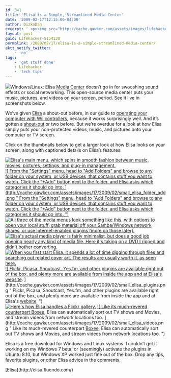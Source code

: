 ```yaml
---
id: 841
title: 'Elisa is a Simple, Streamlined Media Center'
date: '2009-02-17T12:15:00-04:00'
author: DizkoDan
excerpt: ' <p><img src="http://cache.gawker.com/assets/images/lifehacker/2009/02/elisa_splash.png" width="504" height="300" style="display:block;" />Windows/Linux: Elisa <a class="autolink" title="Click here to read more posts tagged MEDIA CENTER" href="http://lifehacker.com/tag/media-center/">Media Center</a> doesn''t go in for swooshing sound effects or social networking. This open-source media center puts your music, pictures, and videos on your screen, period. See it live in screenshots below.</p> <p>We''ve given <a href="http://elisa.fluendo.com/">Elisa</a> a shout-out before, in our guide to <a href="http://lifehacker.com/5042254/operate-your-computer-with-wii-controllers">operating your computer with Wii controllers</a>, because it works surprisingly well. And it''s gotten a <a href="http://lifehacker.com/5102034/best-media-center-applications#c9278684">shout-out</a> or two before. But we''re overdue for a look at how Elisa simply puts your non-protected videos, music, and pictures onto your computer or TV screen.<br /></p> <p>Click on the thumbnails below to get a larger look at how Elisa looks on your screen, along with captioned details on Elisa''s features:</p> <p> <a href="http://lifehacker.com/5154130/elisa-is-a-simple-streamlined-media-center"> <img src="http://cache.gawker.com/assets/images/17/2009/02/small_elisa_front.png" alt=" Elisa''s main menu, which spins in smooth fashion between music, movies, pictures, settings, and plug-in management. " align="left" hspace="2" vspace="2" /> </a> <a href="http://lifehacker.com/5154130/elisa-is-a-simple-streamlined-media-center"> <img src="http://cache.gawker.com/assets/images/17/2009/02/small_elisa_folder_add.png" alt=" From the &quot;Settings&quot; menu, head to &quot;Add Folders&quot; and browse to any folder on your system, or USB devices, that contains stuff you want to watch. Click the &quot;+Add&quot; button next to the folder, and Elisa asks which categories it should go into. " align="left" hspace="2" vspace="2" /> </a> <a href="http://lifehacker.com/5154130/elisa-is-a-simple-streamlined-media-center"> <img src="http://cache.gawker.com/assets/images/17/2009/02/small_elisa_music_menu.png" alt=" All three of the media menus look something like this, with options to open your local stuff, grab material off your Samba/Windows network shares, or use Internet-enabled plugins (more on those later). " align="left" hspace="2" vspace="2" /> </a> <br /> <a href="http://lifehacker.com/5154130/elisa-is-a-simple-streamlined-media-center"> <img src="http://cache.gawker.com/assets/images/17/2009/02/small_elisa_video_playing.png" alt=" Elisa''s actual media player is fairly minimalist, but does a good job opening nearly any kind of media file. Here it''s taking on a DVD I ripped and didn''t bother converting. " align="left" hspace="2" vspace="2" /> </a> <a href="http://lifehacker.com/5154130/elisa-is-a-simple-streamlined-media-center"> <img src="http://cache.gawker.com/assets/images/17/2009/02/small_elisa_music.png" alt=" When you first start Elisa, it spends a lot of time digging through files and searching out related cover art. The results are usually worth it, as seen here. " align="left" hspace="2" vspace="2" /> </a> <a href="http://lifehacker.com/5154130/elisa-is-a-simple-streamlined-media-center"> <img src="http://cache.gawker.com/assets/images/17/2009/02/small_elisa_plugins.png" alt=" Flickr, Picasa, Shoutcast, Yes.fm, and other plugins are available right out of the box, and plenty more are available from inside the app and at Elisa''s &lt;a href=&quot;http://elisa.fluendo.com/plugins&quot;&gt;website&lt;/a&gt;. " align="left" hspace="2" vspace="2" /> </a> <br /> <a href="http://lifehacker.com/5154130/elisa-is-a-simple-streamlined-media-center"> <img src="http://cache.gawker.com/assets/images/17/2009/02/small_elisa_flickr.png" alt=" Here''s how Elisa handles a Flickr gallery. " align="left" hspace="2" vspace="2" /> </a> <a href="http://lifehacker.com/5154130/elisa-is-a-simple-streamlined-media-center"> <img src="http://cache.gawker.com/assets/images/17/2009/02/small_elisa_videos.png" alt=" Like its much-revered counterpart &lt;a href=&quot;http://boxee.tv&quot;&gt;Boxee&lt;/a&gt;, Elisa can automatically sort out TV shows and Movies, and stream videos from network locations too. " align="left" hspace="2" vspace="2" /> </a> <br /> <br /> <br /> Elisa is a free download for Windows and Linux systems. I couldn''t get it working on my Windows 7 beta, or (seemingly) activate the plugins in Ubuntu 8.10, but Windows XP worked just fine out of the box. Drop any tips, favorite plugins, or other Elisa advice in the comments.</p> <div class="related"><a href="http://elisa.fluendo.com/">Elisa</a></div> '
layout: post
guid: Lifehacker-5154130
permalink: /2009/02/17/elisa-is-a-simple-streamlined-media-center/
aktt_notify_twitter:
    - 'no'
tags:
    - 'get stuff done'
    - Lifehacker
    - 'tech tips'
---
```


![](http://cache.gawker.com/assets/images/lifehacker/2009/02/elisa_splash.png)Windows/Linux: Elisa [Media Center](http://lifehacker.com/tag/media-center/ "Click here to read more posts tagged MEDIA CENTER") doesn’t go in for swooshing sound effects or social networking. This open-source media center puts your music, pictures, and videos on your screen, period. See it live in screenshots below.

We’ve given [Elisa](http://elisa.fluendo.com/) a shout-out before, in our guide to [operating your computer with Wii controllers](http://lifehacker.com/5042254/operate-your-computer-with-wii-controllers), because it works surprisingly well. And it’s gotten a [shout-out](http://lifehacker.com/5102034/best-media-center-applications#c9278684) or two before. But we’re overdue for a look at how Elisa simply puts your non-protected videos, music, and pictures onto your computer or TV screen.

Click on the thumbnails below to get a larger look at how Elisa looks on your screen, along with captioned details on Elisa’s features:

 [ ![ Elisa's main menu, which spins in smooth fashion between music, movies, pictures, settings, and plug-in management. ](http://cache.gawker.com/assets/images/17/2009/02/small_elisa_front.png " Elisa's main menu, which spins in smooth fashion between music, movies, pictures, settings, and plug-in management. ")](http://lifehacker.com/5154130/elisa-is-a-simple-streamlined-media-center) [ ![ From the "Settings" menu, head to "Add Folders" and browse to any folder on your system, or USB devices, that contains stuff you want to watch. Click the "+Add" button next to the folder, and Elisa asks which categories it should go into. ](http://cache.gawker.com/assets/images/17/2009/02/small_elisa_folder_add.png " From the "Settings" menu, head to "Add Folders" and browse to any folder on your system, or USB devices, that contains stuff you want to watch. Click the "+Add" button next to the folder, and Elisa asks which categories it should go into. ")](http://lifehacker.com/5154130/elisa-is-a-simple-streamlined-media-center) [ ![ All three of the media menus look something like this, with options to open your local stuff, grab material off your Samba/Windows network shares, or use Internet-enabled plugins (more on those later). ](http://cache.gawker.com/assets/images/17/2009/02/small_elisa_music_menu.png " All three of the media menus look something like this, with options to open your local stuff, grab material off your Samba/Windows network shares, or use Internet-enabled plugins (more on those later). ")](http://lifehacker.com/5154130/elisa-is-a-simple-streamlined-media-center)   
[ ![ Elisa's actual media player is fairly minimalist, but does a good job opening nearly any kind of media file. Here it's taking on a DVD I ripped and didn't bother converting. ](http://cache.gawker.com/assets/images/17/2009/02/small_elisa_video_playing.png " Elisa's actual media player is fairly minimalist, but does a good job opening nearly any kind of media file. Here it's taking on a DVD I ripped and didn't bother converting. ")](http://lifehacker.com/5154130/elisa-is-a-simple-streamlined-media-center) [ ![ When you first start Elisa, it spends a lot of time digging through files and searching out related cover art. The results are usually worth it, as seen here. ](http://cache.gawker.com/assets/images/17/2009/02/small_elisa_music.png " When you first start Elisa, it spends a lot of time digging through files and searching out related cover art. The results are usually worth it, as seen here. ")](http://lifehacker.com/5154130/elisa-is-a-simple-streamlined-media-center) [ ![ Flickr, Picasa, Shoutcast, Yes.fm, and other plugins are available right out of the box, and plenty more are available from inside the app and at Elisa's <a href="http://elisa.fluendo.com/plugins">website</a>. ](http://cache.gawker.com/assets/images/17/2009/02/small_elisa_plugins.png " Flickr, Picasa, Shoutcast, Yes.fm, and other plugins are available right out of the box, and plenty more are available from inside the app and at Elisa's <a href="http://elisa.fluendo.com/plugins">website</a>. ")](http://lifehacker.com/5154130/elisa-is-a-simple-streamlined-media-center)   
[ ![ Here's how Elisa handles a Flickr gallery. ](http://cache.gawker.com/assets/images/17/2009/02/small_elisa_flickr.png " Here's how Elisa handles a Flickr gallery. ")](http://lifehacker.com/5154130/elisa-is-a-simple-streamlined-media-center) [ ![ Like its much-revered counterpart <a href="http://boxee.tv">Boxee</a>, Elisa can automatically sort out TV shows and Movies, and stream videos from network locations too. ](http://cache.gawker.com/assets/images/17/2009/02/small_elisa_videos.png " Like its much-revered counterpart <a href="http://boxee.tv">Boxee</a>, Elisa can automatically sort out TV shows and Movies, and stream videos from network locations too. ")](http://lifehacker.com/5154130/elisa-is-a-simple-streamlined-media-center)   
  
  
 Elisa is a free download for Windows and Linux systems. I couldn’t get it working on my Windows 7 beta, or (seemingly) activate the plugins in Ubuntu 8.10, but Windows XP worked just fine out of the box. Drop any tips, favorite plugins, or other Elisa advice in the comments.

<div class="related">[Elisa](http://elisa.fluendo.com/)</div>